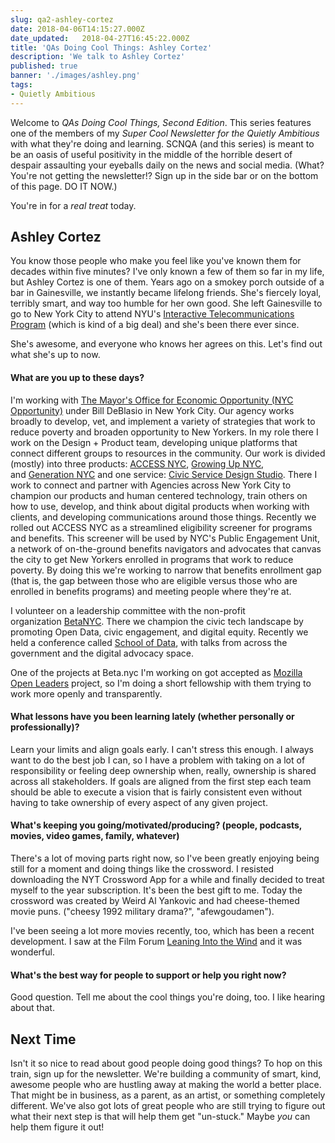 ```yaml
---
slug: qa2-ashley-cortez
date: 2018-04-06T14:15:27.000Z
date_updated:   2018-04-27T16:45:22.000Z
title: 'QAs Doing Cool Things: Ashley Cortez'
description: 'We talk to Ashley Cortez'
published: true
banner: './images/ashley.png'
tags: 
- Quietly Ambitious
---
```


Welcome to *QAs Doing Cool Things, Second Edition*. This series features one of the members of my *Super Cool Newsletter for the Quietly Ambitious* with what they're doing and learning. SCNQA (and this series) is meant to be an oasis of useful positivity in the middle of the horrible desert of despair assaulting your eyeballs daily on the news and social media. (What? You're not getting the newsletter!? Sign up in the side bar or on the bottom of this page. DO IT NOW.)

You're in for a *real treat* today. 

## Ashley Cortez

You know those people who make you feel like you've known them for decades within five minutes? I've only known a few of them so far in my life, but Ashley Cortez is one of them. Years ago on a smokey porch outside of a bar in Gainesville, we instantly became lifelong friends. She's fiercely loyal, terribly smart, and way too humble for her own good. She left Gainesville to go to New York City to attend NYU's [Interactive Telecommunications Program](https://tisch.nyu.edu/itp) (which is kind of a big deal) and she's been there ever since. 

She's awesome, and everyone who knows her agrees on this. Let's find out what she's up to now.

#### What are you up to these days?

I'm working with [The Mayor's Office for Economic Opportunity (NYC Opportunity)](http://nyc.gov/opportunity) under Bill DeBlasio in New York City. Our agency works broadly to develop, vet, and implement a variety of strategies that work to reduce poverty and broaden opportunity to New Yorkers. In my role there I work on the Design + Product team, developing unique platforms that connect different groups to resources in the community. Our work is divided (mostly) into three products: [ACCESS NYC](http://nyc.gov/accessnyc), [Growing Up NYC](http://nyc.gov/growingupnyc), and [Generation NYC](http://nyc.gov/generationnyc) and one service: [Civic Service Design Studio](http://nyc.gov/servicedesign). There I work to connect and partner with Agencies across New York City to champion our products and human centered technology, train others on how to use, develop, and think about digital products when working with clients, and developing communications around those things. Recently we rolled out ACCESS NYC as a streamlined eligibility screener for programs and benefits. This screener will be used by NYC's Public Engagement Unit, a network of on-the-ground benefits navigators and advocates that canvas the city to get New Yorkers enrolled in programs that work to reduce poverty. By doing this we're working to narrow that benefits enrollment gap (that is, the gap between those who are eligible versus those who are enrolled in benefits programs) and meeting people where they're at.

I volunteer on a leadership committee with the non-profit organization [BetaNYC](http://beta.nyc/). There we champion the civic tech landscape by promoting Open Data, civic engagement, and digital equity. Recently we held a conference called [School of Data](https://schoolofdata.nyc/), with talks from across the government and the digital advocacy space.

One of the projects at Beta.nyc I'm working on got accepted as [Mozilla Open Leaders](https://medium.com/@MozOpenLeaders) project, so I'm doing a short fellowship with them trying to work more openly and transparently.
  
#### What lessons have you been learning lately (whether personally or professionally)?

Learn your limits and align goals early. I can't stress this enough. I always want to do the best job I can, so I have a problem with taking on a lot of responsibility or feeling deep ownership when, really, ownership is shared across all stakeholders. If goals are aligned from the first step each team should be able to execute a vision that is fairly consistent even without having to take ownership of every aspect of any given project.

#### What's keeping you going/motivated/producing? (people, podcasts, movies, video games, family, whatever)

There's a lot of moving parts right now, so I've been greatly enjoying being still for a moment and doing things like the crossword. I resisted downloading the NYT Crossword App for a while and finally decided to treat myself to the year subscription. It's been the best gift to me. Today the crossword was created by Weird Al Yankovic and had cheese-themed movie puns. ("cheesy 1992 military drama?", "afewgoudamen").

I've been seeing a lot more movies recently, too, which has been a recent development. I saw at the Film Forum [Leaning Into the Wind](http://www.leaningintothewind.com/) and it was wonderful.

#### What's the best way for people to support or help you right now?

Good question. Tell me about the cool things you're doing, too. I like hearing about that.

## Next Time
Isn't it so nice to read about good people doing good things? To hop on this train, sign up for the newsletter. We're building a community of smart, kind, awesome people who are hustling away at making the world a better place. That might be in business, as a parent, as an artist, or something completely different. We've also got lots of great people who are still trying to figure out what their next step is that will help them get "un-stuck." Maybe *you* can help them figure it out!
